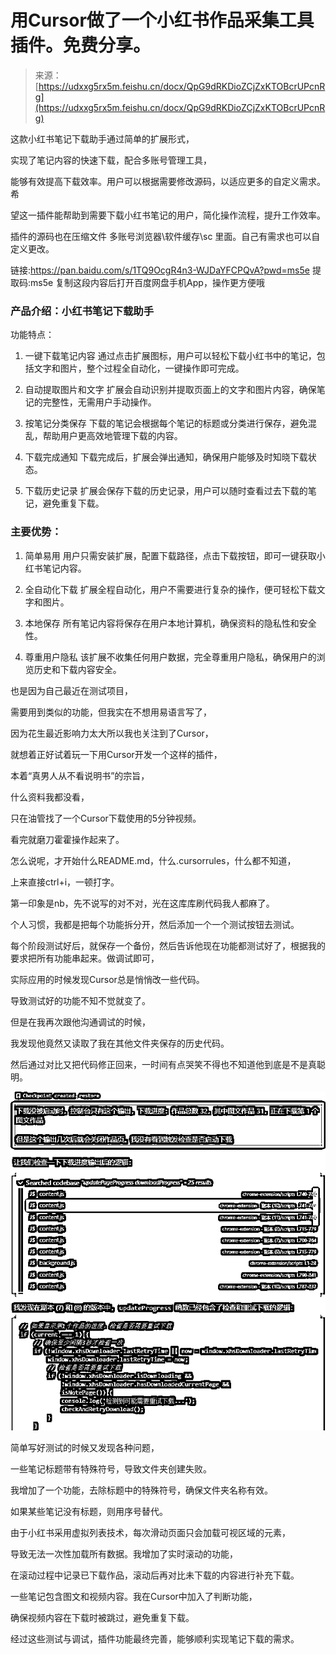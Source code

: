 # 用Cursor做了一个小红书作品采集工具插件。免费分享。

> 来源：[https://udxxg5rx5m.feishu.cn/docx/QpG9dRKDioZCjZxKTOBcrUPcnRg](https://udxxg5rx5m.feishu.cn/docx/QpG9dRKDioZCjZxKTOBcrUPcnRg)

这款小红书笔记下载助手通过简单的扩展形式，

实现了笔记内容的快速下载，配合多账号管理工具，

能够有效提高下载效率。用户可以根据需要修改源码，以适应更多的自定义需求。希

望这一插件能帮助到需要下载小红书笔记的用户，简化操作流程，提升工作效率。

插件的源码也在压缩文件 多账号浏览器\软件缓存\sc 里面。自己有需求也可以自定义更改。

链接:https://pan.baidu.com/s/1TQ9OcgR4n3-WJDaYFCPQvA?pwd=ms5e 提取码:ms5e 复制这段内容后打开百度网盘手机App，操作更方便哦

### 产品介绍：小红书笔记下载助手

功能特点：

1.  一键下载笔记内容 通过点击扩展图标，用户可以轻松下载小红书中的笔记，包括文字和图片，整个过程全自动化，一键操作即可完成。

1.  自动提取图片和文字 扩展会自动识别并提取页面上的文字和图片内容，确保笔记的完整性，无需用户手动操作。

1.  按笔记分类保存 下载的笔记会根据每个笔记的标题或分类进行保存，避免混乱，帮助用户更高效地管理下载的内容。

1.  下载完成通知 下载完成后，扩展会弹出通知，确保用户能够及时知晓下载状态。

1.  下载历史记录 扩展会保存下载的历史记录，用户可以随时查看过去下载的笔记，避免重复下载。

### 主要优势：

1.  简单易用 用户只需安装扩展，配置下载路径，点击下载按钮，即可一键获取小红书笔记内容。

1.  全自动化下载 扩展全程自动化，用户不需要进行复杂的操作，便可轻松下载文字和图片。

1.  本地保存 所有笔记内容将保存在用户本地计算机，确保资料的隐私性和安全性。

1.  尊重用户隐私 该扩展不收集任何用户数据，完全尊重用户隐私，确保用户的浏览历史和下载内容安全。

也是因为自己最近在测试项目，

需要用到类似的功能，但我实在不想用易语言写了，

因为花生最近影响力太大所以我也关注到了Cursor，

就想着正好试着玩一下用Cursor开发一个这样的插件，

本着“真男人从不看说明书”的宗旨，

什么资料我都没看，

只在油管找了一个Cursor下载使用的5分钟视频。

看完就磨刀霍霍操作起来了。

怎么说呢，才开始什么README.md，什么.cursorrules，什么都不知道，

上来直接ctrl+i，一顿打字。

第一印象是nb，先不说写的对不对，光在这库库刷代码我人都麻了。

个人习惯，我都是把每个功能拆分开，然后添加一个一个测试按钮去测试。

每个阶段测试好后，就保存一个备份，然后告诉他现在功能都测试好了，根据我的要求把所有功能串起来。做调试即可，

实际应用的时候发现Cursor总是悄悄改一些代码。

导致测试好的功能不知不觉就变了。

但是在我再次跟他沟通调试的时候，

我发现他竟然又读取了我在其他文件夹保存的历史代码。

然后通过对比又把代码修正回来，一时间有点哭笑不得也不知道他到底是不是真聪明。

![](img/8353b2d01a2d6d235d47fffe52eb0ced.png)

简单写好测试的时候又发现各种问题，

一些笔记标题带有特殊符号，导致文件夹创建失败。

我增加了一个功能，去除标题中的特殊符号，确保文件夹名称有效。

如果某些笔记没有标题，则用序号替代。

由于小红书采用虚拟列表技术，每次滑动页面只会加载可视区域的元素，

导致无法一次性加载所有数据。我增加了实时滚动的功能，

在滚动过程中记录已下载作品，滚动后再对比未下载的内容进行补充下载。

一些笔记包含图文和视频内容。我在Cursor中加入了判断功能，

确保视频内容在下载时被跳过，避免重复下载。

经过这些测试与调试，插件功能最终完善，能够顺利实现笔记下载的需求。